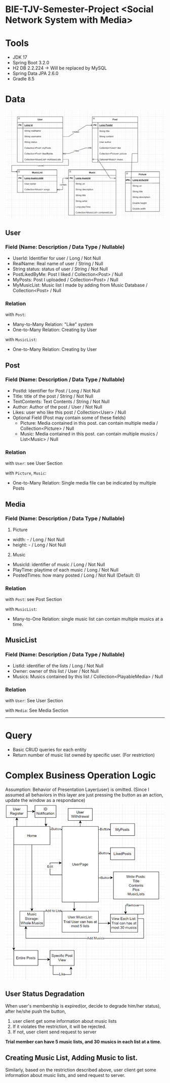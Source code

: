 # BIE-TJV-Semester-Project \<Social Network System with Media\>
# Tools
- JDK 17
- Spring Boot 3.2.0
- H2 DB 2.2.224 → Will be replaced by MySQL
- Spring Data JPA 2.6.0
- Gradle 8.5

# Data
![DataConceptualRelation](./images/data_conceptual_relation_new.png)
## User
### Field (Name: Description / Data Type / Nullable)
 - UserId: Identifier for user / Long / Not Null
 - RealName: Real name of user / String / Null
 - String status: status of user / String / Not Null
 - PostLikedByMe: Post I liked / Collection\<Post> / Null
 - MyPosts: Post I uploaded / Collection\<Post> / Null
 - MyMusicList: Music list I made by adding from Music Database / Collection\<Post> / Null

### Relation
with `Post`: 
- Many-to-Many Relation: "Like" system
- One-to-Many Relation: Creating by User

with `MusicList`:
 - One-to-Many Relation: Creating by User

## Post
### Field (Name: Description / Data Type / Nullable)
- PostId: Identifier for Post / Long / Not Null
- Title: title of the post / String / Not Null
- TextContents: Text Contents / String / Not Null
- Author: Author of the post / User / Not Null
- Likes: user who like this post / Collection\<User> / Null
- Optional Field (Post may contain some of these fields)
  - Picture: Media contained in this post. can contain multiple media / Collection\<Picture> / Null
  - Music: Media contained in this post. can contain multiple musics / List\<Music> / Null

### Relation
with `User`: see User Section

with `Picture`, `Music`:
 - One-to-Many Relation: Single media file can be indicated by multiple Posts

## Media
### Field (Name: Description / Data Type / Nullable)
1. Picture
- width: - / Long / Not Null
- height: - / Long / Not Null
2. Music
- MusicId: identifier of music / Long / Not Null
- PlayTime: playtime of each music / Long / Not Null
- PostedTimes: how many posted / Long / Not Null (Default: 0)

### Relation
with `Post`: see Post Section

with `MusicList`:
 - Many-to-One Relation: single music list can contain multiple musics at a time.

## MusicList
### Field (Name: Description / Data Type / Nullable)
 - ListId: identifier of the lists / Long / Not Null
 - Owner: owner of this list / User / Not Null
 - Musics: Musics contained by this list / Collection\<PlayableMedia> / Null

### Relation

with `User`: See User Section

with `Media`: See Media Section

---

# Query
- Basic CRUD queries for each entity
- Return number of music list owned by specific user. (For restriction) 

# Complex Business Operation Logic
Assumption: Behavior of Presentation Layer(user) is omitted. (Since I assumed all behaviors in this layer are just pressing the button as an action, update the window as a respondance)
![WorkFlow](./images/Entire_Work_Flow.png)

## User Status Degradation
When user's membership is expired(or, decide to degrade him/her status), after he/she push the button,

1. user client get some information about music lists
2. If it violates the restriction, it will be rejected.
3. If not, user client send request to server

**Trial member can have 5 music lists, and 30 musics in each list at a time.**

## Creating Music List, Adding Music to list.
Similarly, based on the restriction described above, user client get some information about music lists, and send request to server.
